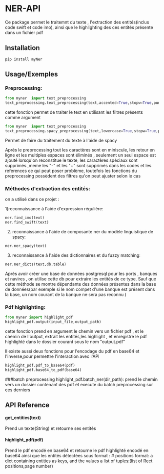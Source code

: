 
# NER-API
Ce package permet le traitemnt du texte , l'extraction des entités(inclus code swift et code imo), ainsi que le highlighting des ces entités présente dans un fichier pdf




## Installation 
```batch
pip install myNer
```


## Usage/Exemples
### Preprocessing:

```python
from myner  import text_preprocessing
text_preprocessing.text_preprocessing(text,accented=True,stopw=True,punctuation=True,lowercase=True,lemmatize=True,spelling=True,expand_contraction=True,urls=True)
```
cette fonction permet de traiter le text en utilisant les filtres présents comme argument
```python
from myner  import text_preprocessing
text_preprocessing.spacy_preprocessing(text,lowercase=True,stopw=True,punctuation=True,alphabetic=True,lemmatize=True,)
```
Permet de faire du traitement du texte à l'aide de spacy 


Après le preprocessing tout les caractères sont en miniscule, les retour en ligne et les multiples espaces sont éliminés , seulement un seul espace est ajouté lorsqu'on reconstitue le texte, les caractères spéciaux sont supprimés ,meme les "-" et les "+" sont supprimés dans les codes et les references ce qui peut poser problème, toutefois les fonctions du preprocessing possèdent des filtres qu'on peut ajuster selon le cas
### Méthodes d'extraction des entités:
on a utilisé dans ce projet :

1)reconnaissance à l'aide d'expression régulière:
```python
ner.find_imo(text)
ner.find_swift(text)
```
2) reconnaissance à l'aide de composante ner du modèle linguistique de spacy:
```python
ner.ner_spacy(text)
```
3) reconnaissance à l'aide des dictionnaires et du fuzzy matching:
```python
ner.ner_dicts(text,db,table)
```
Après avoir créer une base de données postgresql pour les ports , banques et navires , on utilise cette db pour extraire les entités de ce type.
Sauf que cette méthode se montre dépendante des données présentes dans la base de données(par exemple si le nom compet d'une banque est présent dans la base, un nom courant de la banque ne sera pas reconnu )



### Pdf highlighting:

```python
from myner import highlight_pdf 
highlight_pdf.output(input_file,output_path)

```
cette fonction prend en argument le chemin vers un fichier pdf , et le chemin de l'output, extrait les entités,les highlight , et enregistre le pdf highlighté dans le dossier courant sous le nom "output.pdf"

Il existe aussi deux fonctions pour l'encodage du pdf en base64 et l'inverse,pour permettre l'interaction avec l'API
```python
highlight_pdf.pdf_to_base64(pdf)
highlight_pdf.base64_to_pdf(base64)
```
###batch preprocessing
highlight_pdf.batch_ner(dir_path): prend le chemin vers un dossier contenant des pdf et execute du batch preprocessing sur ces derniers



## API Reference

#### get_entities(text)
Prend un texte(String) et retourne ses entités
#### highlight_pdf(pdf)
Prend le pdf encodé en base64 et retourne le pdf highlighté encodé en base64 ainsi que les entités détectées sous format :    # positions format: a dict containing entities as keys, and the values a list of tuples:(list of Rect positions,page number)
    